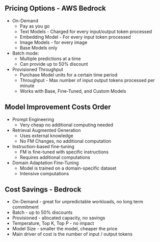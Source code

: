 ## Pricing Options - AWS Bedrock
- On-Demand
	- Pay as you go
	- Text Models - Charged for every input/output token processed
	- Embedding Model - For every input token processed
	- Image Models - for every image
	- Base Models only
- Batch mode:
	- Multiple predictions at a time
	- Can provide up to 50% discount
- Provisioned Throughput
	- Purchase Model units for a certain time period
	- Throughput - Max number of input output tokens processed per minute
	- Works with Base, Fine-Tuned, and Custom Models

## Model Improvement Costs Order
- Prompt Engineering
	- Very cheap no additional computing needed
- Retrieval Augmented Generation
	- Uses external knowledge
	- No FM Changes, no additional computation
- Instruction-based fine-tuning
	- FM is fine-tuned with specific instructions
	- Requires additional computations
- Domain Adaptation Fine-Tuning
	- Model is trained on a domain-specific dataset
	- Intensive computations

## Cost Savings - Bedrock
- On-Demand - great for unpredictable workloads, no long term commitment
- Batch - up to 50% discounts
- Provisioned - allocated capacity, no savings
- Temperature, Top K, Top P - no impact
- Model Size - smaller the model, cheaper the price
-  Main driver of cost is the number of input / output tokens